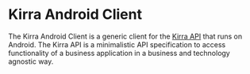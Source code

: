 Kirra Android Client
=====================

The Kirra Android Client is a generic client for the [Kirra API](https://bitbucket.org/abstratt/kirra-api/overview) that runs on Android. The Kirra API is a minimalistic API specification to access functionality of a business application in a business and technology agnostic way.



